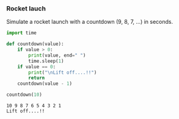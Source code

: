 ### Rocket lauch
Simulate a rocket launch with a countdown (9, 8, 7, ...) in seconds.


```python
import time

def countdown(value):
    if value > 0:
        print(value, end=" ")
        time.sleep(1)
    if value == 0:
        print("\nLift off....!!")
        return
    countdown(value - 1)
```


```python
countdown(10)
```

    10 9 8 7 6 5 4 3 2 1 
    Lift off....!!



```python

```
